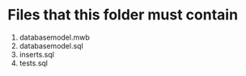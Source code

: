 # Files that this folder must contain

1. databasemodel.mwb
2. databasemodel.sql
3. inserts.sql
4. tests.sql

